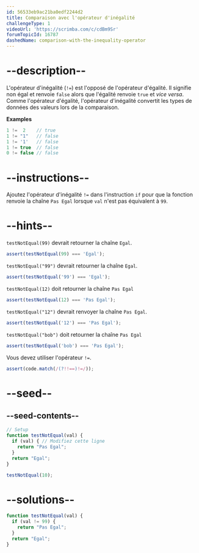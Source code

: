 ```yaml
---
id: 56533eb9ac21ba0edf2244d2
title: Comparaison avec l'opérateur d'inégalité
challengeType: 1
videoUrl: 'https://scrimba.com/c/cdBm9Sr'
forumTopicId: 16787
dashedName: comparison-with-the-inequality-operator
---
```


# --description--

L'opérateur d'inégalité (`!=`) est l'opposé de l'opérateur d'égalité. Il signifie non égal et renvoie `false` alors que l'égalité renvoie `true` et *vice versa*. Comme l'opérateur d'égalité, l'opérateur d'inégalité convertit les types de données des valeurs lors de la comparaison.

**Examples**

```js
1 !=  2    // true
1 != "1"   // false
1 != '1'   // false
1 != true  // false
0 != false // false
```

# --instructions--

Ajoutez l'opérateur d'inégalité `!=` dans l'instruction `if` pour que la fonction renvoie la chaîne `Pas Egal` lorsque `val` n'est pas équivalent à `99`.

# --hints--

`testNotEqual(99)` devrait retourner la chaîne `Egal`.

```js
assert(testNotEqual(99) === 'Egal');
```

`testNotEqual("99")` devrait retourner la chaîne `Egal`.

```js
assert(testNotEqual('99') === 'Egal');
```

`testNotEqual(12)` doit retourner la chaîne `Pas Egal`

```js
assert(testNotEqual(12) === 'Pas Egal');
```

`testNotEqual("12")` devrait renvoyer la chaîne `Pas Egal`.

```js
assert(testNotEqual('12') === 'Pas Egal');
```

`testNotEqual("bob")` doit retourner la chaîne `Pas Egal`

```js
assert(testNotEqual('bob') === 'Pas Egal');
```

Vous devez utiliser l'opérateur `!=`.

```js
assert(code.match(/(?!!==)!=/));
```

# --seed--

## --seed-contents--

```js
// Setup
function testNotEqual(val) {
  if (val) { // Modifiez cette ligne
    return "Pas Egal";
  }
  return "Egal";
}

testNotEqual(10);
```

# --solutions--

```js
function testNotEqual(val) {
  if (val != 99) {
    return "Pas Egal";
  }
  return "Egal";
}
```
